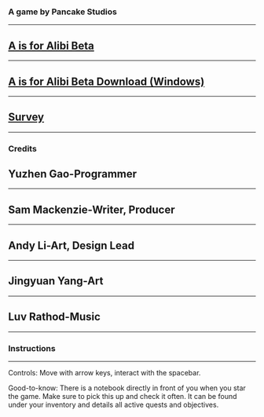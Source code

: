 
### A game by Pancake Studios
---
## [A is for Alibi Beta](AisforAlibi/AisforAlibi_Web/www/index.html)
---
## [A is for Alibi Beta Download (Windows)](AisforAlibi_Windows.7z)
---
## [Survey](https://docs.google.com/forms/d/e/1FAIpQLSfEawLXktdfxAs08lr5I0UBQtNRTaOYUhkBIDsvlFRH6zMing/viewform?usp=sf_link)
---
### Credits
## Yuzhen Gao-Programmer
---
## Sam Mackenzie-Writer, Producer
---
## Andy Li-Art, Design Lead
---
## Jingyuan Yang-Art
---
## Luv Rathod-Music
---
### Instructions
---
Controls: Move with arrow keys, interact with the spacebar.


Good-to-know: There is a notebook directly in front of you when you star the game. Make sure to pick this up and check it often. It can be found under your inventory and details all active quests and objectives.
